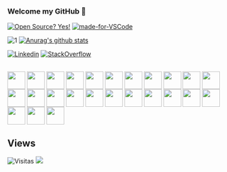 ### Welcome my GitHub 👋

[![Open Source? Yes!](https://badgen.net/badge/Open%20Source%20%3F/Yes%21/blue?icon=github)](https://github.com/felipementel/badges/)
[![made-for-VSCode](https://img.shields.io/badge/Made%20for-VSCode-1f425f.svg)](https://code.visualstudio.com/)

![1](https://github-readme-stats-sigma-five.vercel.app/api/top-langs/?username=felipementel&layout=compact&theme=blue-green)
[![Anurag's github stats](https://github-readme-stats-sigma-five.vercel.app/api?username=felipementel&theme=blue-green)](https://github.com/felipementel/github-readme-stats)


[![Linkedin](https://img.shields.io/badge/LinkedIn-blue?style=for-the-badge&logo=Linkedin)](https://www.linkedin.com/in/felipementel/)
[![StackOverflow](https://img.shields.io/badge/Stackoverflow-lightgrey?style=for-the-badge&logo=stack-overflow)](https://stackoverflow.com/users/8104755/felipe-augusto?tab=profile)

<div style="display: inline_block"><br>
    <img align="center" height="40" width="40" src="https://cdn.jsdelivr.net/gh/devicons/devicon/icons/apachekafka/apachekafka-original-wordmark.svg" />
    <img align="center" height="40" width="40" src="https://cdn.jsdelivr.net/gh/devicons/devicon/icons/azure/azure-original.svg" />
    <img align="center" height="40" width="40" src="https://cdn.jsdelivr.net/gh/devicons/devicon/icons/visualstudio/visualstudio-plain.svg" />
    <img align="center" height="40" width="40" src="https://cdn.jsdelivr.net/gh/devicons/devicon/icons/vscode/vscode-original.svg" />
    <img align="center" height="40" width="40" src="https://cdn.jsdelivr.net/gh/devicons/devicon/icons/csharp/csharp-original.svg" />
    <img align="center" height="40" width="40" src="https://cdn.jsdelivr.net/gh/devicons/devicon/icons/docker/docker-original.svg" />
    <img align="center" height="40" width="40" src="https://cdn.jsdelivr.net/gh/devicons/devicon/icons/kubernetes/kubernetes-plain.svg" />
    <img align="center" height="40" width="40" src="https://cdn.jsdelivr.net/gh/devicons/devicon/icons/git/git-original.svg" />
    <img align="center" height="40" width="40" src="https://cdn.jsdelivr.net/gh/devicons/devicon/icons/github/github-original.svg" />
    <img align="center" height="40" width="40" src="https://cdn.jsdelivr.net/gh/devicons/devicon/icons/grafana/grafana-original.svg" />
    <img align="center" height="40" width="40" src="https://cdn.jsdelivr.net/gh/devicons/devicon/icons/heroku/heroku-original.svg" />
    <img align="center" height="40" width="40" src="https://cdn.jsdelivr.net/gh/devicons/devicon/icons/markdown/markdown-original.svg" />
    <img align="center" height="40" width="40" src="https://cdn.jsdelivr.net/gh/devicons/devicon/icons/microsoftsqlserver/microsoftsqlserver-plain.svg" />
    <img align="center" height="40" width="40" src="https://cdn.jsdelivr.net/gh/devicons/devicon/icons/mongodb/mongodb-original.svg" />
    <img align="center" height="40" width="40" src="https://cdn.jsdelivr.net/gh/devicons/devicon/icons/mysql/mysql-original.svg" />
    <img align="center" height="40" width="40" src="https://cdn.jsdelivr.net/gh/devicons/devicon/icons/postgresql/postgresql-original.svg" />
    <img align="center" height="40" width="40" src="https://cdn.jsdelivr.net/gh/devicons/devicon/icons/redis/redis-original.svg" />
    <img align="center" height="40" width="40" src="https://cdn.jsdelivr.net/gh/devicons/devicon/icons/prometheus/prometheus-original.svg" />
    <img align="center" height="40" width="40" src="https://cdn.jsdelivr.net/gh/devicons/devicon/icons/nginx/nginx-original.svg" />
    <img align="center" height="40" width="40" src="https://cdn.jsdelivr.net/gh/devicons/devicon/icons/nuget/nuget-original.svg" />
    <img align="center" height="40" width="40" src="https://cdn.jsdelivr.net/gh/devicons/devicon/icons/npm/npm-original-wordmark.svg" />
    <img align="center" height="40" width="40" src="https://cdn.jsdelivr.net/gh/devicons/devicon/icons/ubuntu/ubuntu-plain.svg" />
    <img align="center" height="40" width="40" src="https://cdn.jsdelivr.net/gh/devicons/devicon/icons/jetbrains/jetbrains-original.svg" />
    <img align="center" height="40" width="40" src="https://cdn.jsdelivr.net/gh/devicons/devicon/icons/terraform/terraform-original.svg" />
    <img align="center" height="40" width="40" src="https://cdn.jsdelivr.net/gh/devicons/devicon/icons/ssh/ssh-original.svg" />
</div> 

## Views

![Visitas](https://visitor-badge.glitch.me/badge?page_id=felipementel)
![](https://komarev.com/ghpvc/?username=felipementel&label=PROFILE+VIEWS&style=for-the-badge&color=brightgreen)

<!--
**felipementel/felipementel** is a ✨ _special_ ✨ repository because its `README.md` (this file) appears on your GitHub profile.

Here are some ideas to get you started:

- 🔭 I’m currently working on ...
- 🌱 I’m currently learning ...
- 👯 I’m looking to collaborate on ...
- 🤔 I’m looking for help with ...
- 💬 Ask me about ...
- 📫 How to reach me: ...
- 😄 Pronouns: ...
- ⚡ Fun fact: ...
-->
